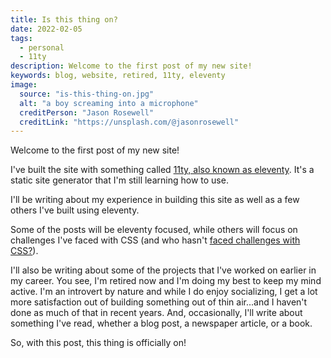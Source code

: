 ```yaml
---
title: Is this thing on?
date: 2022-02-05
tags:
  - personal
  - 11ty
description: Welcome to the first post of my new site!
keywords: blog, website, retired, 11ty, eleventy
image:
  source: "is-this-thing-on.jpg"
  alt: "a boy screaming into a microphone"
  creditPerson: "Jason Rosewell"
  creditLink: "https://unsplash.com/@jasonrosewell"
---
```


Welcome to the first post of my new site!

I've built the site with something called [11ty, also known as eleventy](https://www.11ty.dev/). It's a static site generator that I'm still learning how to use.

I'll be writing about my experience in building this site as well as a few others I've built using eleventy.

Some of the posts will be eleventy focused, while others will focus on challenges I've faced with CSS (and who hasn't [faced challenges with CSS?](https://blog.sethcorker.com/what-makes-css-difficult-for-web-developers/)).

I'll also be writing about some of the projects that I've worked on earlier in my career. You see, I'm retired now and I'm doing my best to keep my mind active. I'm an introvert by nature and while I do enjoy socializing, I get a lot more satisfaction out of building something out of thin air...and I haven't done as much of that in recent years. And, occasionally, I'll write about something I've read, whether a blog post, a newspaper article, or a book.

So, with this post, this thing is officially on!
